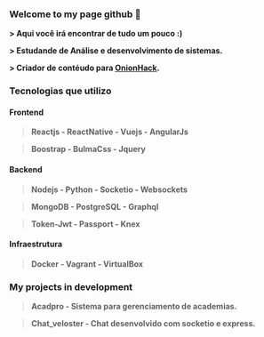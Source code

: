 ### Welcome to my page github 👋 

**> Aqui você irá encontrar de tudo um pouco :)** 

**> Estudande de Análise e desenvolvimento de sistemas.** 

**> Criador de contéudo para **[OnionHack]('https://onionhack.netlify.app')**.**

### Tecnologias que utilizo

#### Frontend 

> **Reactjs - ReactNative - Vuejs - AngularJs** 

> **Boostrap - BulmaCss - Jquery**

#### Backend

> **Nodejs - Python - Socketio - Websockets** 

> **MongoDB - PostgreSQL - Graphql**

> **Token-Jwt - Passport - Knex** 

#### Infraestrutura

> **Docker - Vagrant - VirtualBox** 

### My projects in development 

> **Acadpro - Sistema para gerenciamento de academias.** 

> **Chat_veloster - Chat desenvolvido com socketio e express.**
